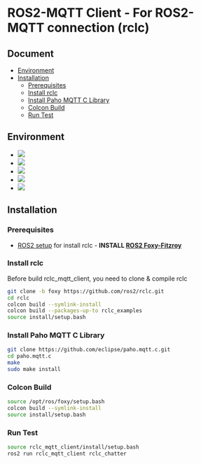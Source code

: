 # ROS2-MQTT Client - For ROS2-MQTT connection (rclc)

## Document
  - [Environment](#environment)
  - [Installation](#installation)
    - [Prerequisites](#prerequisites)
    - [Install rclc](#install-rclc)
    - [Install Paho MQTT C Library](#install-paho-mqtt-c-library)
    - [Colcon Build](#colcon-build)
    - [Run Test](#run-test)

## Environment
* <img src="https://img.shields.io/badge/c-A8B9CC?style=for-the-badge&logo=c&logoColor=white">
* <img src="https://img.shields.io/badge/cmake-064F8C?style=for-the-badge&logo=cmake&logoColor=white">
* <img src="https://img.shields.io/badge/mqtt-660066?style=for-the-badge&logo=mqtt&logoColor=white">
* <img src="https://img.shields.io/badge/ROS2-22314E?style=for-the-badge&logo=ros&logoColor=white">
* <img src="https://img.shields.io/badge/ubuntu-E95420?style=for-the-badge&logo=ubuntu&logoColor=white">

## Installation

### Prerequisites
- [ROS2 setup](https://index.ros.org/doc/ros2/Installation/) for install rclc -
  **INSTALL [ROS2 Foxy-Fitzroy](https://docs.ros.org/en/foxy/Installation/Ubuntu-Install-Debians.html)**

### Install rclc
Before build rclc_mqtt_client, you need to clone & compile rclc
```bash
git clone -b foxy https://github.com/ros2/rclc.git
cd rclc
colcon build --symlink-install
colcon build --packages-up-to rclc_examples
source install/setup.bash
```

### Install Paho MQTT C Library
```bash
git clone https://github.com/eclipse/paho.mqtt.c.git
cd paho.mqtt.c
make
sudo make install
```

### Colcon Build
```bash
source /opt/ros/foxy/setup.bash
colcon build --symlink-install
source install/setup.bash
```

### Run Test
```bash
source rclc_mqtt_client/install/setup.bash
ros2 run rclc_mqtt_client rclc_chatter
```
